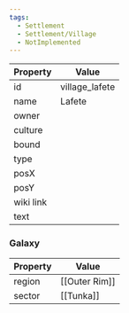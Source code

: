 ```yaml
---
tags:
  - Settlement
  - Settlement/Village
  - NotImplemented
---
```


| Property  | Value          |
| --------- | -------------- |
| id        | village_lafete |
| name      | Lafete         |
| owner     |                |
| culture   |                |
| bound     |                |
| type      |                |
| posX      |                |
| posY      |                |
| wiki link |                |
| text      |                |

### Galaxy
| Property | Value         |
| -------- | ------------- |
| region   | [[Outer Rim]] |
| sector   | [[Tunka]]     |
